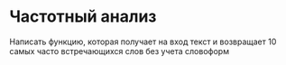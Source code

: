 # Частотный анализ

Написать функцию, которая получает на вход текст и возвращает
10 самых часто встречающихся слов без учета словоформ